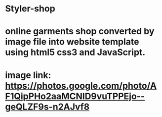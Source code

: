 # Styler-shop
# online garments shop converted by image file into website template using html5 css3 and JavaScript.
# image link: https://photos.google.com/photo/AF1QipPHo2aaMCNID9vuTPPEjo--geQLZF9s-n2AJvf8

